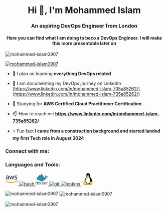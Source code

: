 <h1 align="center">Hi 👋, I'm Mohammed Islam</h1>
<h3 align="center">An aspiring DevOps Engineer from London</h3>
<h4 align="center">Here you can find what I am doing to beco a DevOps Engineer. I will make this more presentable later on</h4>

<p align="left"> <img src="https://komarev.com/ghpvc/?username=mohammed-islam0907&label=Profile%20views&color=0e75b6&style=flat" alt="mohammed-islam0907" /> </p>

<p align="left"> <a href="https://github.com/ryo-ma/github-profile-trophy"><img src="https://github-profile-trophy.vercel.app/?username=mohammed-islam0907" alt="mohammed-islam0907" /></a> </p>

- 🌱 I plan on learning **everything DevOps related**

- 📝 I am documenting my DevOps journey on LinkedIn [https://www.linkedin.com/in/mohammed-islam-735a85262/](https://www.linkedin.com/in/mohammed-islam-735a85262/)

- 📝 Studying for **AWS Certified Cloud Practitioner Certification**

- 📫 How to reach me **https://www.linkedin.com/in/mohammed-islam-735a85262/**

- ⚡ Fun fact **I came from a construction background and started landed my first Tech role in August 2024**

<h3 align="left">Connect with me:</h3>
<p align="left">
</p>

<h3 align="left">Languages and Tools:</h3>
<p align="left"> <a href="https://aws.amazon.com" target="_blank" rel="noreferrer"> <img src="https://raw.githubusercontent.com/devicons/devicon/master/icons/amazonwebservices/amazonwebservices-original-wordmark.svg" alt="aws" width="40" height="40"/> </a> <a href="https://www.gnu.org/software/bash/" target="_blank" rel="noreferrer"> <img src="https://www.vectorlogo.zone/logos/gnu_bash/gnu_bash-icon.svg" alt="bash" width="40" height="40"/> </a> <a href="https://www.docker.com/" target="_blank" rel="noreferrer"> <img src="https://raw.githubusercontent.com/devicons/devicon/master/icons/docker/docker-original-wordmark.svg" alt="docker" width="40" height="40"/> </a> <a href="https://git-scm.com/" target="_blank" rel="noreferrer"> <img src="https://www.vectorlogo.zone/logos/git-scm/git-scm-icon.svg" alt="git" width="40" height="40"/> </a> <a href="https://www.jenkins.io" target="_blank" rel="noreferrer"> <img src="https://www.vectorlogo.zone/logos/jenkins/jenkins-icon.svg" alt="jenkins" width="40" height="40"/> </a> <a href="https://www.linux.org/" target="_blank" rel="noreferrer"> <img src="https://raw.githubusercontent.com/devicons/devicon/master/icons/linux/linux-original.svg" alt="linux" width="40" height="40"/> </a> </p>

<p><img align="left" src="https://github-readme-stats.vercel.app/api/top-langs?username=mohammed-islam0907&show_icons=true&locale=en&layout=compact" alt="mohammed-islam0907" /></p>

<p>&nbsp;<img align="center" src="https://github-readme-stats.vercel.app/api?username=mohammed-islam0907&show_icons=true&locale=en" alt="mohammed-islam0907" /></p>

<p><img align="center" src="https://github-readme-streak-stats.herokuapp.com/?user=mohammed-islam0907&" alt="mohammed-islam0907" /></p>
